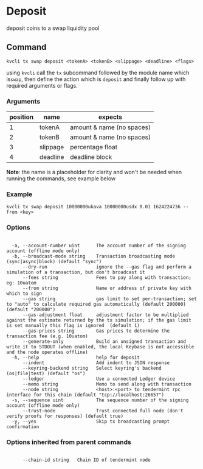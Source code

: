# Deposit

deposit coins to a swap liquidity pool

## Command
```
kvcli tx swap deposit <tokenA> <tokenB> <slippage> <deadline> <flags>
```

using ```kvcli``` call the ```tx``` subcommand followed by the module name which is```swap```, then define the action which is ```deposit``` and finally follow up with required arguments or flags.

### Arguments
position|name|expects
|--|--|--|
1|tokenA| amount & name (no spaces)
2|tokenB| amount & name (no spaces)
3|slippage| percentage float
4|deadline| deadline block 


**Note**: the name is a placeholder for clarity and won't be needed when running the commands, see example below

### Example
```
kvcli tx swap deposit 10000000ukava 10000000usdx 0.01 1624224736 --from <key>
```
 
### Options
```

  -a, --account-number uint      The account number of the signing account (offline mode only)
  -b, --broadcast-mode string    Transaction broadcasting mode (sync|async|block) (default "sync")
      --dry-run                  ignore the --gas flag and perform a simulation of a transaction, but don't broadcast it
      --fees string              Fees to pay along with transaction; eg: 10uatom
      --from string              Name or address of private key with which to sign
      --gas string               gas limit to set per-transaction; set to "auto" to calculate required gas automatically (default 200000) (default "200000")
      --gas-adjustment float     adjustment factor to be multiplied against the estimate returned by the tx simulation; if the gas limit is set manually this flag is ignored  (default 1)
      --gas-prices string        Gas prices to determine the transaction fee (e.g. 10uatom)
      --generate-only            Build an unsigned transaction and write it to STDOUT (when enabled, the local Keybase is not accessible and the node operates offline)
  -h, --help                     help for deposit
      --indent                   Add indent to JSON response
      --keyring-backend string   Select keyring's backend (os|file|test) (default "os")
      --ledger                   Use a connected Ledger device
      --memo string              Memo to send along with transaction
      --node string              <host>:<port> to tendermint rpc interface for this chain (default "tcp://localhost:26657")
  -s, --sequence uint            The sequence number of the signing account (offline mode only)
      --trust-node               Trust connected full node (don't verify proofs for responses) (default true)
  -y, --yes                      Skip tx broadcasting prompt confirmation

```

### Options inherited from parent commands
```

      --chain-id string   Chain ID of tendermint node

```